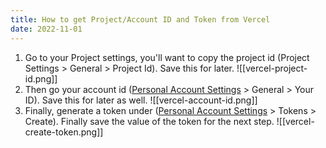 ```yaml
---
title: How to get Project/Account ID and Token from Vercel
date: 2022-11-01
---
```

1. Go to your Project settings, you'll want to copy the project id (Project Settings > General > Project Id). Save this for later.
![[vercel-project-id.png]]
2. Then go your account id ([Personal Account Settings](https://vercel.com/account) > General > Your ID). Save this for later as well.
![[vercel-account-id.png]]
3. Finally, generate a token under ([Personal Account Settings](https://vercel.com/account) > Tokens > Create). Finally save the value of the token for the next step.
![[vercel-create-token.png]]